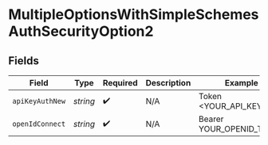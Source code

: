 # MultipleOptionsWithSimpleSchemesAuthSecurityOption2


## Fields

| Field                    | Type                     | Required                 | Description              | Example                  |
| ------------------------ | ------------------------ | ------------------------ | ------------------------ | ------------------------ |
| `apiKeyAuthNew`          | *string*                 | :heavy_check_mark:       | N/A                      | Token <YOUR_API_KEY>     |
| `openIdConnect`          | *string*                 | :heavy_check_mark:       | N/A                      | Bearer YOUR_OPENID_TOKEN |